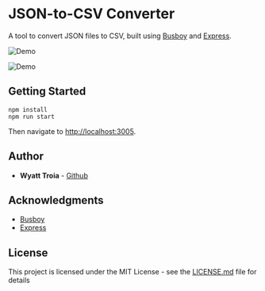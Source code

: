 # JSON-to-CSV Converter

A tool to convert JSON files to CSV, built using [Busboy](https://github.com/mscdex/busboy) and [Express](http://expressjs.com/). 

![Demo](https://imgur.com/yVM2CP1.gif)

![Demo](https://imgur.com/yVM2CP1.gif)

## Getting Started

```
npm install
npm run start
```
Then navigate to [http://localhost:3005](http://localhost:3005).

## Author

- **Wyatt Troia** - [Github](https://github.com/wyatt-troia)

## Acknowledgments

- [Busboy](https://github.com/mscdex/busboy)
- [Express](http://expressjs.com/)

## License

This project is licensed under the MIT License - see the [LICENSE.md](https://github.com/wyatt-troia/mini-apps/blob/master/LICENSE.md) file for details
